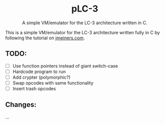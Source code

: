 <h1 align=center>pLC-3</h1>
<p align=center>
    A simple VM/emulator for the LC-3 architecture written in C.
</p>

This is a simple VM/emulator for the LC-3 architecture written 
fully in C by following the tutorial on 
[jmeiners.com](https://www.jmeiners.com/lc3-vm/).

## TODO:

- [ ] Use function pointers instead of giant switch-case
- [ ] Hardcode program to run
- [ ] Add crypter (polymorphic?)
- [ ] Swap opcodes with same functionality
- [ ] Insert trash opcodes

## Changes:

...
